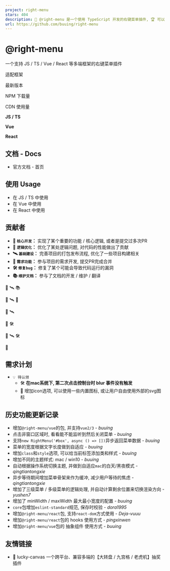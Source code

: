 ```yaml
---
project: right-menu
stars: 404
description: 📜 @right-menu 是一个使用 TypeScript 开发的右键菜单插件, 🏆 可以在 JS / TS / Vue / React 等多端框架使用, 🦄 支持多级菜单 / 异步渲染 / 骨架Loading / 自适应主题 / mac黑夜模式
url: https://github.com/buuing/right-menu
---
```


@right-menu
===========

一个支持 JS / TS / Vue / React 等多端框架的右键菜单插件

适配框架

最新版本

NPM 下载量

CDN 使用量

**JS / TS**

**Vue**

**React**

  

文档 - Docs
---------

-   官方文档 - 首页

  

使用 Usage
--------

-   在 JS / TS 中使用
-   在 Vue 中使用
-   在 React 中使用

  

贡献者
---

-   **🤖 `核心开发`：** 实现了某个重要的功能 / 核心逻辑, 或者是提交过多次PR
-   **🦄 `逻辑优化`：** 优化了某处逻辑问题, 对代码的性能做出了贡献
-   **🛰 `基础建设`：** 完善项目的打包发布流程, 优化了一些项目构建相关
-   **🚧 `需求功能`：** 参与项目的需求开发, 提交PR完成合并
-   **🛠 `修复bug`：** 修复了某个可能会导致代码运行的漏洞
-   **📚 `维护文档`：** 参与了文档的开发 / 维护 / 翻译

🤖 🛰 📚

🤖 🛰 🚧

🤖 🛰

🤖 🛠

🤖 🛰 🛠

🚧

  

需求计划
----

-   `💡 待认领`
    -   🛠 **在mac系统下, 第二次点击控制台时 blur 事件没有触发**
    -   🚧 增加icon选项, 可以使用一些内置图标, 或让用户自由使用外部的svg图标

  

历史功能更新记录
--------

-   增加`@right-menu/vue`的包, 并支持`vue2/3` - _buuing_
-   点击非窗口区域时, 看看能不能监听到然后关闭菜单 - _buuing_
-   支持`new RightMenu('#box', async () => [])`异步返回菜单数据 - _buuing_
-   菜单的宽度根据文字长度做到自适应 - _buuing_
-   增加`class`和`style`选项, 可以给当前标签添加类和样式 - _buuing_
-   增加不同的主题样式: mac / win10 - _buuing_
-   自动根据操作系统切换主题, 并做到自适应`mac`的白天/黑夜模式 - _qingtiantongxie_
-   异步等待期间增加菜单骨架来作为缓冲, 减少用户等待的焦虑 - _qingtiantongxie_
-   增加了三级菜单 / 多级菜单的逻辑处理, 并自动计算剩余位置来切换渲染方向 - _yushen7_
-   增加了 minWidth / maxWidth 最大最小宽度的配置 - _buuing_
-   `core`包增加`eslint-standard`规范, 保存时校验 - _dora1995_
-   增加`@right-menu/react`包, 支持`react-dom`方式使用 - _Deja-vuuu_
-   增加`@right-menu/react`包的 hooks 使用方式 - _pingxinwen_
-   增加`@right-menu/vue`包的 抽象组件 使用方式 - _buuing_

  

友情链接
----

-   🎁 lucky-canvas 一个跨平台、兼容多端的【大转盘 / 九宫格 / 老虎机】抽奖插件
